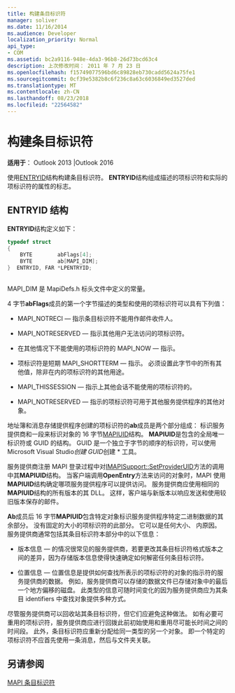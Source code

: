 ```yaml
---
title: 构建条目标识符
manager: soliver
ms.date: 11/16/2014
ms.audience: Developer
localization_priority: Normal
api_type:
- COM
ms.assetid: bc2a9116-948e-4da3-96b8-26d73bcd63c4
description: 上次修改时间： 2011 年 7 月 23 日
ms.openlocfilehash: f15749077596bd6c89828eb730cadd5624a75fe1
ms.sourcegitcommit: 0cf39e5382b8c6f236c8a63c6036849ed3527ded
ms.translationtype: MT
ms.contentlocale: zh-CN
ms.lasthandoff: 08/23/2018
ms.locfileid: "22564582"
---
```

# <a name="constructing-entry-identifiers"></a>构建条目标识符

  
  
**适用于**： Outlook 2013 |Outlook 2016 
  
使用[ENTRYID](entryid.md)结构构建条目标识符。 **ENTRYID**结构组成描述的项标识符和实际的项标识符的属性的标志。 
  
## <a name="entryid-structure"></a>ENTRYID 结构

**ENTRYID**结构定义如下： 
  
```cpp
typedef struct
{
    BYTE        abFlags[4];
    BYTE        ab[MAPI_DIM];
}  ENTRYID, FAR *LPENTRYID;
 
```

MAPI_DIM 是 MapiDefs.h 标头文件中定义的常量。 
  
4 字节**abFlags**成员的第一个字节描述的类型和使用的项标识符可以具有下列值： 
  
- MAPI_NOTRECI — 指示条目标识符不能用作邮件收件人。
    
- MAPI_NOTRESERVED — 指示其他用户无法访问的项标识符。
    
- 在其他情况下不能使用的项标识符的 MAPI_NOW — 指示。
    
- 项标识符是短期 MAPI_SHORTTERM — 指示。 必须设置此字节中的所有其他值，除非在内的项标识符的其他用途。
    
- MAPI_THISSESSION — 指示上其他会话不能使用的项标识符的。
    
- MAPI_NOTRESERVED — 指示的项标识符可用于其他服务提供程序的其他对象。
    
地址簿和消息存储提供程序创建的项标识符的**ab**成员是两个部分组成： 标识服务提供商和一段来标识对象的 16 字节[MAPIUID](mapiuid.md)结构。 **MAPIUID**是包含的全局唯一标识符或 GUID 的结构。 GUID 是一个独立于字节的顺序的标识符，可以使用 Microsoft Visual Studio*创建 GUID*创建 * 工具。 
  
服务提供商注册 MAPI 登录过程中对[IMAPISupport::SetProviderUID](imapisupport-setprovideruid.md)方法的调用中其**MAPIUID**结构。 当客户端调用**OpenEntry**方法来访问的对象时，MAPI 使用**MAPIUID**结构确定哪项服务提供程序可以提供访问。 服务提供商应使用相同的**MAPIUID**结构的所有版本的其 DLL。 这样，客户端与新版本以响应发送和使用较旧版本保存的邮件。 
  
**Ab**成员后 16 字节**MAPIUID**包含特定对象标识服务提供程序特定二进制数据的其余部分。 没有固定的大小的项标识符的此部分。 它可以是任何大小、 内原因。 服务提供商通常包括其条目标识符本部分中的以下信息： 
  
- 版本信息 — 的情况很常见的服务提供商，若要更改其条目标识符格式版本之间的差异，因为存储版本信息使得快速确定如何解密任何条目标识符。
    
- 位置信息 — 位置信息是提供如何查找所表示的项标识符的对象的指示符的服务提供商的数据。 例如，服务提供商可以存储的数据文件已存储对象中的最后一个地方偏移的磁盘。 此类型的信息可随时间变化的因为服务提供商应为其条目 identifiers 中查找对象提供多种方式。
    
尽管服务提供商可以回收站其条目标识符，但它们应避免这种做法。 如有必要可重用的项标识符，服务提供商应进行回拨此前初始使用和重用尽可能长时间之间的时间段。 此外，条目标识符应重新分配给同一类型的另一个对象。 即一个特定的项标识符不应首先使用一条消息，然后与文件夹关联。
  
## <a name="see-also"></a>另请参阅



[MAPI 条目标识符](mapi-entry-identifiers.md)

